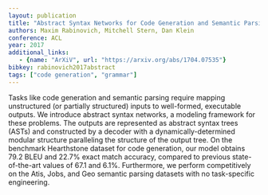 ```yaml
---
layout: publication
title: "Abstract Syntax Networks for Code Generation and Semantic Parsing"
authors: Maxim Rabinovich, Mitchell Stern, Dan Klein
conference: ACL
year: 2017
additional_links:
   - {name: "ArXiV", url: "https://arxiv.org/abs/1704.07535"}
bibkey: rabinovich2017abstract
tags: ["code generation", "grammar"]
---
```

Tasks like code generation and semantic parsing require mapping unstructured (or partially structured) inputs to well-formed, executable outputs. We introduce abstract syntax networks, a modeling framework for these problems. The outputs are represented as abstract syntax trees (ASTs) and constructed by a decoder with a dynamically-determined modular structure paralleling the structure of the output tree. On the benchmark Hearthstone dataset for code generation, our model obtains 79.2 BLEU and 22.7% exact match accuracy, compared to previous state-of-the-art values of 67.1 and 6.1%. Furthermore, we perform competitively on the Atis, Jobs, and Geo semantic parsing datasets with no task-specific engineering. 
